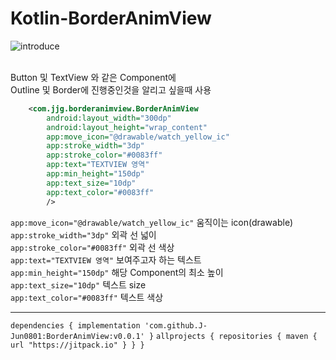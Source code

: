 # Kotlin-BorderAnimView

![introduce](https://user-images.githubusercontent.com/76588577/119303228-5ca46900-bca0-11eb-9bc5-9a8f92d74d7f.gif)<br>
<br>

Button 및 TextView 와 같은 Component에<br>
Outline 및 Border에 진행중인것을 알리고 싶을때 사용 <br>

```xml
    <com.jjg.borderanimview.BorderAnimView
        android:layout_width="300dp"
        android:layout_height="wrap_content"
        app:move_icon="@drawable/watch_yellow_ic"
        app:stroke_width="3dp"
        app:stroke_color="#0083ff"
        app:text="TEXTVIEW 영역"
        app:min_height="150dp"
        app:text_size="10dp"
        app:text_color="#0083ff"
        />
```
`app:move_icon="@drawable/watch_yellow_ic"` 움직이는 icon(drawable)<br>
`app:stroke_width="3dp"` 외곽 선 넓이<br>
`app:stroke_color="#0083ff"` 외곽 선 색상<br>
`app:text="TEXTVIEW 영역"` 보여주고자 하는 텍스트<br>
`app:min_height="150dp"` 해당 Component의 최소 높이<br>
`app:text_size="10dp"` 텍스트 size<br>
`app:text_color="#0083ff"` 텍스트 색상<br>
<hr>

`
dependencies {
    implementation 'com.github.J-Jun0801:BorderAnimView:v0.0.1'
}
`
`
allprojects {
     repositories {
         maven { url "https://jitpack.io" }
     }
 }
 `